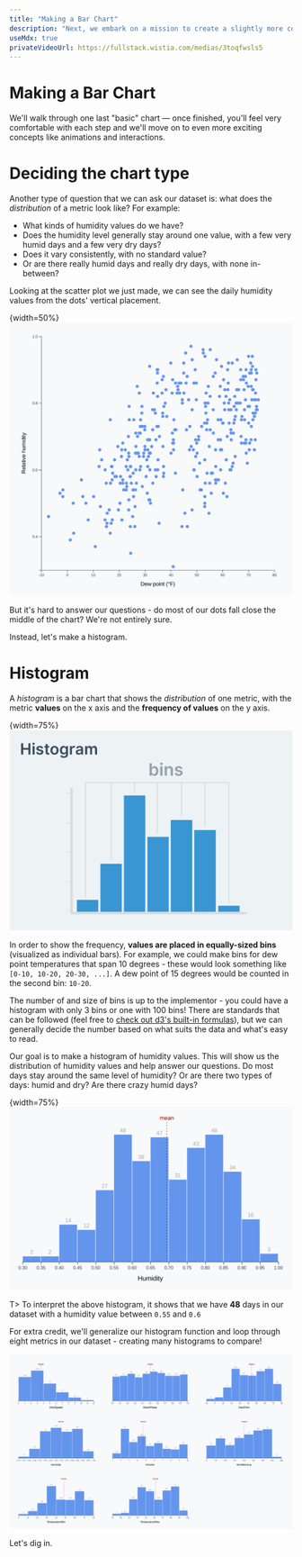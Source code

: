 ```yaml
---
title: "Making a Bar Chart"
description: "Next, we embark on a mission to create a slightly more complex chart: a bar chart. We talk about what we can learn from a bar chart, and what a histogram is."
useMdx: true
privateVideoUrl: https://fullstack.wistia.com/medias/3toqfwsls5
---
```


# Making a Bar Chart

We'll walk through one last "basic" chart — once finished, you'll feel very comfortable with each step and we'll move on to even more exciting concepts like animations and interactions.


# Deciding the chart type


Another type of question that we can ask our dataset is: what does the *distribution* of a metric look like? For example:

* What kinds of humidity values do we have?
* Does the humidity level generally stay around one value, with a few very humid days and a few very dry days?
* Does it vary consistently, with no standard value?
* Or are there really humid days and really dry days, with none in-between?

Looking at the scatter plot we just made, we can see the daily humidity values from the dots' vertical placement.

{width=50%}
![Finished scatter plot](./public/images/2-making-a-scatterplot/scatterplot-finished.png)

But it's hard to answer our questions - do most of our dots fall close the middle of the chart? We're not entirely sure.

Instead, let's make a histogram.


# Histogram


A *histogram* is a bar chart that shows the *distribution* of one metric, with the metric **values** on the x axis and the **frequency of values** on the y axis.

{width=75%}
![Histogram graphic](./public/images/3-making-a-bar-chart/histogram-graphic.png)

In order to show the frequency, **values are placed in equally-sized bins** (visualized as individual bars). For example, we could make bins for dew point temperatures that span 10 degrees - these would look something like `[0-10, 10-20, 20-30, ...]`. A dew point of 15 degrees would be counted in the second bin: `10-20`.

The number of and size of bins is up to the implementor - you could have a histogram with only 3 bins or one with 100 bins! There are standards that can be followed (feel free to [check out d3's built-in formulas](https://github.com/d3/d3-array#bin-thresholds)), but we can generally decide the number based on what suits the data and what's easy to read.

Our goal is to make a histogram of humidity values. This will show us the distribution of humidity values and help answer our questions. Do most days stay around the same level of humidity? Or are there two types of days: humid and dry? Are there crazy humid days?

{width=75%}
![Finished humidity histogram](./public/images/3-making-a-bar-chart/histogram-humidity-finished.png)

T> To interpret the above histogram, it shows that we have **48** days in our dataset with a humidity value between `0.55` and `0.6`

For extra credit, we'll generalize our histogram function and loop through eight metrics in our dataset - creating many histograms to compare!

![Many histograms](./public/images/3-making-a-bar-chart/histogram-finished.png)

Let's dig in.
